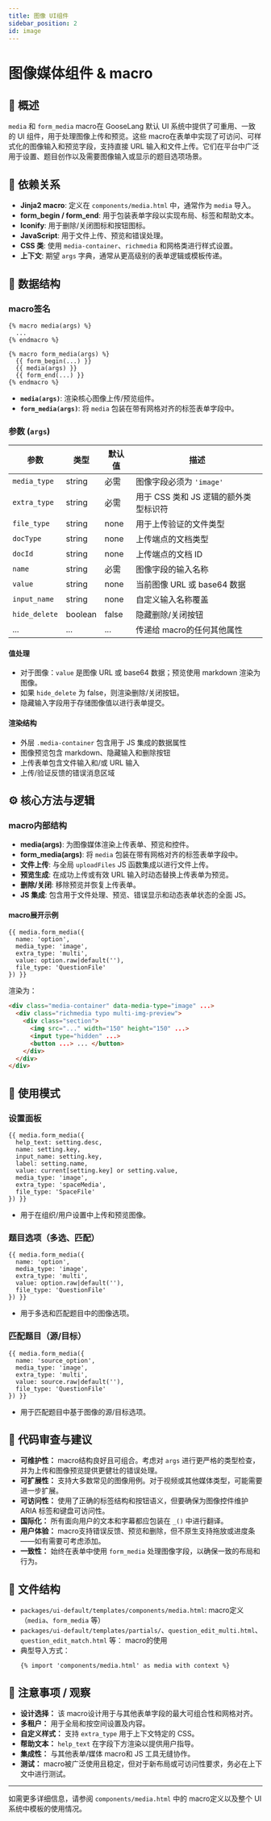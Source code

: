 ```yaml
---
title: 图像 UI组件
sidebar_position: 2
id: image
---
```


# 图像媒体组件 & macro

## 📘 概述

`media` 和 `form_media`  macro在 GooseLang 默认 UI 系统中提供了可重用、一致的 UI 组件，用于处理图像上传和预览。这些 macro在表单中实现了可访问、可样式化的图像输入和预览字段，支持直接 URL 输入和文件上传。它们在平台中广泛用于设置、题目创作以及需要图像输入或显示的题目选项场景。

## 🔗 依赖关系

- **Jinja2  macro**: 定义在 `components/media.html` 中，通常作为 `media` 导入。
- **form_begin / form_end**: 用于包装表单字段以实现布局、标签和帮助文本。
- **Iconify**: 用于删除/关闭图标和按钮图标。
- **JavaScript**: 用于文件上传、预览和错误处理。
- **CSS 类**: 使用 `media-container`、`richmedia` 和网格类进行样式设置。
- **上下文**: 期望 `args` 字典，通常从更高级别的表单逻辑或模板传递。

## 📐 数据结构

###  macro签名

```jinja2
{% macro media(args) %}
  ...
{% endmacro %}

{% macro form_media(args) %}
  {{ form_begin(...) }}
  {{ media(args) }}
  {{ form_end(...) }}
{% endmacro %}
```

- **`media(args)`**: 渲染核心图像上传/预览组件。
- **`form_media(args)`**: 将 `media` 包装在带有网格对齐的标签表单字段中。

### 参数 (`args`)

| 参数           | 类型     | 默认值    | 描述 |
|---------------|----------|-----------|-----|
| `media_type`  | string   | 必需      | 图像字段必须为 `'image'` |
| `extra_type`  | string   | 必需      | 用于 CSS 类和 JS 逻辑的额外类型标识符 |
| `file_type`   | string   | none      | 用于上传验证的文件类型 |
| `docType`     | string   | none      | 上传端点的文档类型 |
| `docId`       | string   | none      | 上传端点的文档 ID |
| `name`        | string   | 必需      | 图像字段的输入名称 |
| `value`       | string   | none      | 当前图像 URL 或 base64 数据 |
| `input_name`  | string   | none      | 自定义输入名称覆盖 |
| `hide_delete` | boolean  | false     | 隐藏删除/关闭按钮 |
| ...           | ...      | ...       | 传递给 macro的任何其他属性 |

#### 值处理
- 对于图像：`value` 是图像 URL 或 base64 数据；预览使用 markdown 渲染为图像。
- 如果 `hide_delete` 为 false，则渲染删除/关闭按钮。
- 隐藏输入字段用于存储图像值以进行表单提交。

#### 渲染结构
- 外层 `.media-container` 包含用于 JS 集成的数据属性
- 图像预览包含 markdown、隐藏输入和删除按钮
- 上传表单包含文件输入和/或 URL 输入
- 上传/验证反馈的错误消息区域

## ⚙️ 核心方法与逻辑

###  macro内部结构
- **media(args)**: 为图像媒体渲染上传表单、预览和控件。
- **form_media(args)**: 将 `media` 包装在带有网格对齐的标签表单字段中。
- **文件上传**: 与全局 `uploadFiles` JS 函数集成以进行文件上传。
- **预览生成**: 在成功上传或有效 URL 输入时动态替换上传表单为预览。
- **删除/关闭**: 移除预览并恢复上传表单。
- **JS 集成**: 包含用于文件处理、预览、错误显示和动态表单状态的全面 JS。

####  macro展开示例
```jinja2
{{ media.form_media({
  name: 'option',
  media_type: 'image',
  extra_type: 'multi',
  value: option.raw|default(''),
  file_type: 'QuestionFile'
}) }}
```
渲染为：
```html
<div class="media-container" data-media-type="image" ...>
  <div class="richmedia typo multi-img-preview">
    <div class="section">
      <img src="..." width="150" height="150" ...>
      <input type="hidden" ...>
      <button ...> ... </button>
    </div>
  </div>
</div>
```

## 🧪 使用模式

### 设置面板
```jinja2
{{ media.form_media({
  help_text: setting.desc,
  name: setting.key,
  input_name: setting.key,
  label: setting.name,
  value: current[setting.key] or setting.value,
  media_type: 'image',
  extra_type: 'spaceMedia',
  file_type: 'SpaceFile'
}) }}
```
- 用于在组织/用户设置中上传和预览图像。

### 题目选项（多选、匹配）
```jinja2
{{ media.form_media({
  name: 'option',
  media_type: 'image',
  extra_type: 'multi',
  value: option.raw|default(''),
  file_type: 'QuestionFile'
}) }}
```
- 用于多选和匹配题目中的图像选项。

### 匹配题目（源/目标）
```jinja2
{{ media.form_media({
  name: 'source_option',
  media_type: 'image',
  extra_type: 'multi',
  value: source.raw|default(''),
  file_type: 'QuestionFile'
}) }}
```
- 用于匹配题目中基于图像的源/目标选项。

## 🧠 代码审查与建议

- **可维护性：**  macro结构良好且可组合。考虑对 `args` 进行更严格的类型检查，并为上传和图像预览提供更健壮的错误处理。
- **可扩展性：** 支持大多数常见的图像用例。对于视频或其他媒体类型，可能需要进一步扩展。
- **可访问性：** 使用了正确的标签结构和按钮语义，但要确保为图像控件维护 ARIA 标签和键盘可访问性。
- **国际化：** 所有面向用户的文本和字幕都应包装在 `_()` 中进行翻译。
- **用户体验：**  macro支持错误反馈、预览和删除，但不原生支持拖放或进度条——如有需要可考虑添加。
- **一致性：** 始终在表单中使用 `form_media` 处理图像字段，以确保一致的布局和行为。

## 📝 文件结构

- `packages/ui-default/templates/components/media.html`:  macro定义（`media`、`form_media` 等）
- `packages/ui-default/templates/partials/`、`question_edit_multi.html`、`question_edit_match.html` 等： macro的使用
- 典型导入方式：
  ```jinja2
  {% import 'components/media.html' as media with context %}
  ```

## 📌 注意事项 / 观察

- **设计选择：** 该 macro设计用于与其他表单字段的最大可组合性和网格对齐。
- **多租户：** 用于全局和按空间设置及内容。
- **自定义样式：** 支持 `extra_type` 用于上下文特定的 CSS。
- **帮助文本：** `help_text` 在字段下方渲染以提供用户指导。
- **集成性：** 与其他表单/媒体 macro和 JS 工具无缝协作。
- **测试：**  macro被广泛使用且稳定，但对于新布局或可访问性要求，务必在上下文中进行测试。

---

如需更多详细信息，请参阅 `components/media.html` 中的 macro定义以及整个 UI 系统中模板的使用情况。
